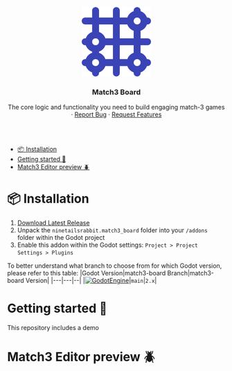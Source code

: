 <div align="center">
	<img src="icon.svg" alt="Logo" width="160" height="160">

<h3 align="center">Match3 Board</h3>

  <p align="center">
	The core logic and functionality you need to build engaging match-3 games
	<br />
	·
	<a href="https://github.com/ninetailsrabbit/match3-board/issues/new?assignees=ninetailsrabbit&labels=%F0%9F%90%9B+bug&projects=&template=bug_report.md&title=">Report Bug</a>
	·
	<a href="https://github.com/ninetailsrabbit/match3-board/issues/new?assignees=ninetailsrabbit&labels=%E2%AD%90+feature&projects=&template=feature_request.md&title=">Request Features</a>
  </p>
</div>

<br>
<br>

- [📦 Installation](#-installation)
- [Getting started 🚀](#getting-started-)
- [Match3 Editor preview 🪲](#match3-editor-preview-)

# 📦 Installation

1. [Download Latest Release](https://github.com/ninetailsrabbit/match3-board/releases/latest)
2. Unpack the `ninetailsrabbit.match3_board` folder into your `/addons` folder within the Godot project
3. Enable this addon within the Godot settings: `Project > Project Settings > Plugins`

To better understand what branch to choose from for which Godot version, please refer to this table:
|Godot Version|match3-board Branch|match3-board Version|
|---|---|--|
|[![GodotEngine](https://img.shields.io/badge/Godot_4.3.x_stable-blue?logo=godotengine&logoColor=white)](https://godotengine.org/)|`main`|`2.x`|

# Getting started 🚀

This repository includes a demo

# Match3 Editor preview 🪲
